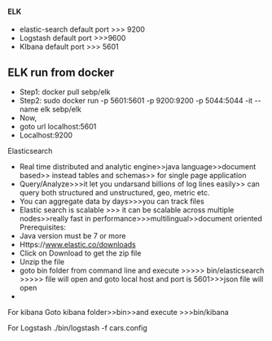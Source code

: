 #### ELK

* elastic-search default port >>> 9200
* Logstash  default port >>>9600
* KIbana default port >>> 5601


ELK run from docker
-
* Step1: docker pull sebp/elk
* Step2: sudo docker run -p 5601:5601 -p 9200:9200 -p 5044:5044 -it --name elk sebp/elk
* Now,
* goto url localhost:5601
* Localhost:9200

Elasticsearch
*  Real time distributed and analytic engine>>java language>>document based>> instead tables and schemas>> for single page application
* Query/Analyze>>>it let you undarsand billions of log lines easily>> can query both structured and unstructured, geo, metric etc.
* You can aggregate data by days>>>you can track files
* Elastic search is scalable >>> it can be scalable across multiple nodes>>really fast in performance>>>multilingual>>document oriented
Prerequisites:
* Java version must be 7 or more
* Https://www.elastic.co/downloads
* Click on Download to get the zip file
* Unzip the file
* goto bin folder from command line and execute >>>>> bin/elasticsearch >>>>> file will open and goto local host and port is 5601>>>json file will open
* 
For kibana
Goto kibana folder>>bin>>and execute >>>bin/kibana


For Logstash
./bin/logstash -f cars.config 
